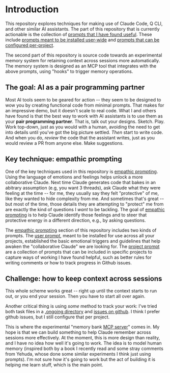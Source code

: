 # Introduction

This repository explores techniques for making use of Claude Code, Q CLI, and other similar AI assistants. The part of this repository that is currently actionable is the collection of [prompts that I have found useful][prompts]. These include [prompts meant to be installed user-wide][user-prompts] and [prompts that can be configured per-project][project-prompts].

[prompts]: https://github.com/nikomatsakis/socratic-shell/tree/main/prompts

[user-prompts]: https://github.com/nikomatsakis/socratic-shell/tree/main/prompts/user

[project-prompts]: https://github.com/nikomatsakis/socratic-shell/tree/main/prompts/project

The second part of this repository is source code towards an experimental memory system for retaining context across sessions more automatically. The memory system is designed as an MCP tool that integrates with the above prompts, using "hooks" to trigger memory operations.

## The goal: AI as a pair programming partner

Most AI tools seem to be geared for action -- they seem to be designed to wow you by creating functional code from minimal prompts. That makes for an impressive demo, but it doesn't scale to real code. What I and others have found is that the best way to work with AI assistants is to use them as your **pair programming partner**. That is, talk out your designs. Sketch. Play. Work top-down, just as you would with a human, avoiding the need to get into details until you've got the big picture settled. *Then* start to write code. And when you do, *review* 
the code that the assistant writes, just as you would review a PR from anyone else. Make suggestions.

## Key technique: empathic prompting

One of the key techniques used in this repository is [empathic prompting][]. Using the language of emotions and feelings helps unlock a more collaborative Claude. Next time Claude generates code that bakes in an abitrary assumption (e.g, you want 3 threads), ask Claude what they were feeling at the time -- for me, they usually say they felt "protective" of me, like they wanted to hide complexity from me. And sometimes that's great -- but most of the time, those details they are attempting to "protect" me from are exactly the kind of questions I *want* to be tackling. The goal of [empathic prompting][] is to help Claude identify those feelings and to steer that protective energy in a different direction, e.g., by asking questions.

The [empathic prompting][] section of this repository includes two kinds of prompts. The [user prompt](./user-prompt.md), meant to be installed for use across all your projects, established the basic emotional triggers and guidelines that help awaken the "collaborative Claude" we are looking for. The [project prompt](./project-prompts.md) are a collection of prompts that can be included in specific projects to capture ways of working I have found helpful, such as better rules for writing comments or how to track progress in Github issues.

[empathic prompting]: ./empathic.md

## Challenge: how to keep context across sessions

This whole scheme works great -- right up until the context starts to run out, or you end your session. Then you have to start all over again. 

Another critical thing is using *some* method to track your work: I've tried both task files in a [.ongoing directory](https://github.com/nikomatsakis/socratic-shell/blob/main/prompts/project/ongoing-work-tracking.md) and [issues on github](https://github.com/nikomatsakis/socratic-shell/blob/main/prompts/project/github-tracking-issues.md). I think I prefer github issues, but I still configure that per project. 

This is where the experimental "memory bank [MCP server][]" comes in. My hope is that we can build something to help Claude remember across sessions more effectively. At the moment, this is more design than reality, and I have no idea how well it's going to work. The idea is to model human memory (inspired both by a book I recently read and some stray comments from Yehuda, whose done some similar experiments I think just using prompts). I'm not sure how it's going to work but the act of building it is helping me learn stuff, which is the main point.

[MCP server]: https://modelcontextprotocol.io/introduction

